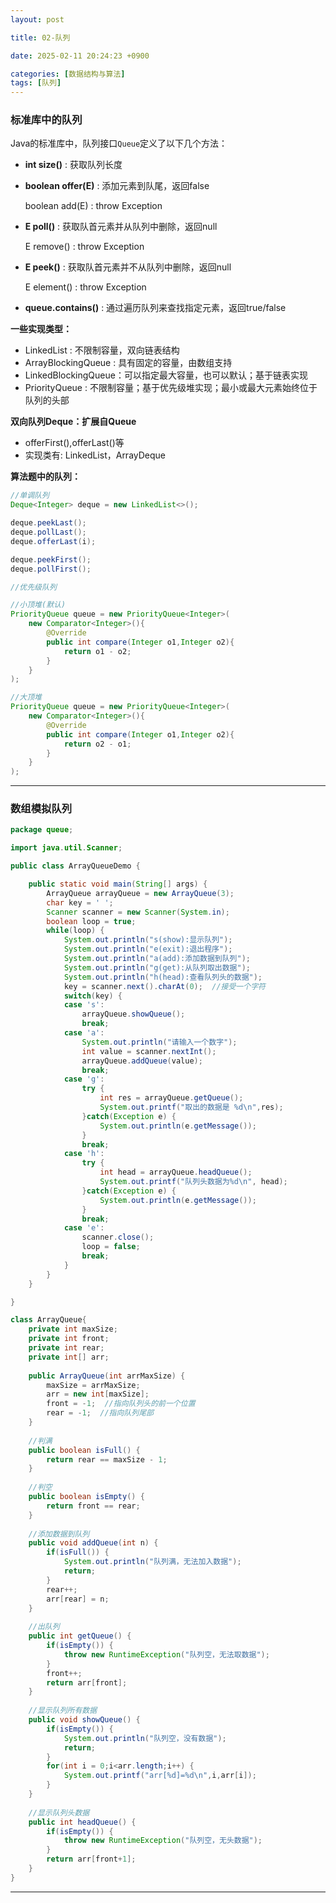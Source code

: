 ```yaml
---
layout: post

title: 02-队列

date: 2025-02-11 20:24:23 +0900

categories: [数据结构与算法]
tags: [队列]
---
```


### 标准库中的队列

Java的标准库中，队列接口`Queue`定义了以下几个方法：

- **int size()** : 获取队列长度

- **boolean offer(E)** : 添加元素到队尾，返回false

  boolean add(E) : throw Exception

- **E poll()** : 获取队首元素并从队列中删除，返回null

  E remove() : throw Exception

- **E peek()** : 获取队首元素并不从队列中删除，返回null

  E element() : throw Exception

- **queue.contains()** : 通过遍历队列来查找指定元素，返回true/false

**一些实现类型：**

- LinkedList : 不限制容量，双向链表结构
- ArrayBlockingQueue : 具有固定的容量，由数组支持
- LinkedBlockingQueue：可以指定最大容量，也可以默认；基于链表实现
- PriorityQueue : 不限制容量；基于优先级堆实现；最小或最大元素始终位于队列的头部

**双向队列Deque：扩展自Queue**

- offerFirst(),offerLast()等
- 实现类有: LinkedList，ArrayDeque

**算法题中的队列：**

```java
//单调队列
Deque<Integer> deque = new LinkedList<>();

deque.peekLast();
deque.pollLast();
deque.offerLast(i);

deque.peekFirst();
deque.pollFirst();
```

```java
//优先级队列

//小顶堆(默认)
PriorityQueue queue = new PriorityQueue<Integer>(
	new Comparator<Integer>(){
        @Override
        public int compare(Integer o1,Integer o2){
            return o1 - o2;
        }
    }
);

//大顶堆
PriorityQueue queue = new PriorityQueue<Integer>(
	new Comparator<Integer>(){
        @Override
        public int compare(Integer o1,Integer o2){
            return o2 - o1;
        }
    }
);
```

****

### 数组模拟队列

```java
package queue;

import java.util.Scanner;

public class ArrayQueueDemo {

	public static void main(String[] args) {
		ArrayQueue arrayQueue = new ArrayQueue(3);
		char key = ' ';
		Scanner scanner = new Scanner(System.in);
		boolean loop = true;
		while(loop) {
			System.out.println("s(show):显示队列");
			System.out.println("e(exit):退出程序");
			System.out.println("a(add):添加数据到队列");
			System.out.println("g(get):从队列取出数据");
			System.out.println("h(head):查看队列头的数据");
			key = scanner.next().charAt(0);  //接受一个字符
			switch(key) {
			case 's':
				arrayQueue.showQueue();
				break;
			case 'a':
				System.out.println("请输入一个数字");
				int value = scanner.nextInt();
				arrayQueue.addQueue(value);
				break;
			case 'g':
				try {
					int res = arrayQueue.getQueue();
					System.out.printf("取出的数据是 %d\n",res);
				}catch(Exception e) {
					System.out.println(e.getMessage());
				}
				break;
			case 'h':
				try {
					int head = arrayQueue.headQueue();
					System.out.printf("队列头数据为%d\n", head);
				}catch(Exception e) {
					System.out.println(e.getMessage());
				}
				break;
			case 'e':
				scanner.close();
				loop = false;
				break;
			}
		}
	}

}

class ArrayQueue{
	private int maxSize;
	private int front;
	private int rear;
	private int[] arr;
	
	public ArrayQueue(int arrMaxSize) {
		maxSize = arrMaxSize;
		arr = new int[maxSize];
		front = -1;  //指向队列头的前一个位置
		rear = -1;  //指向队列尾部
	}
	
	//判满
	public boolean isFull() {
		return rear == maxSize - 1;
	}
	
	//判空
	public boolean isEmpty() {
		return front == rear;
	}
	
	//添加数据到队列
	public void addQueue(int n) {
		if(isFull()) {
			System.out.println("队列满，无法加入数据");
			return;
		}
		rear++;
		arr[rear] = n;
	}
	
	//出队列
	public int getQueue() {
		if(isEmpty()) {
			throw new RuntimeException("队列空，无法取数据");
		}
		front++;
		return arr[front];
	}
	
	//显示队列所有数据
	public void showQueue() {
		if(isEmpty()) {
			System.out.println("队列空，没有数据");
			return;
		}
		for(int i = 0;i<arr.length;i++) {
			System.out.printf("arr[%d]=%d\n",i,arr[i]);
		}
	}
	
	//显示队列头数据
	public int headQueue() {
		if(isEmpty()) {
			throw new RuntimeException("队列空，无头数据");
		}
		return arr[front+1];
	}
}
```

------

